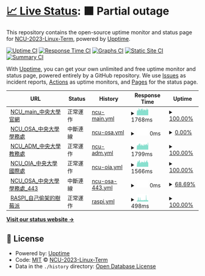 # [📈 Live Status](https://NCU-2023-Linux-Term.github.io/upptime): <!--live status--> **🟧 Partial outage**

This repository contains the open-source uptime monitor and status page for [NCU-2023-Linux-Term](https://NCU-2023-Linux-Term.github.io/upptime), powered by [Upptime](https://github.com/upptime/upptime).

[![Uptime CI](https://github.com/NCU-2023-Linux-Term/upptime/workflows/Uptime%20CI/badge.svg)](https://github.com/NCU-2023-Linux-Term/upptime/actions?query=workflow%3A%22Uptime+CI%22)
[![Response Time CI](https://github.com/NCU-2023-Linux-Term/upptime/workflows/Response%20Time%20CI/badge.svg)](https://github.com/NCU-2023-Linux-Term/upptime/actions?query=workflow%3A%22Response+Time+CI%22)
[![Graphs CI](https://github.com/NCU-2023-Linux-Term/upptime/workflows/Graphs%20CI/badge.svg)](https://github.com/NCU-2023-Linux-Term/upptime/actions?query=workflow%3A%22Graphs+CI%22)
[![Static Site CI](https://github.com/NCU-2023-Linux-Term/upptime/workflows/Static%20Site%20CI/badge.svg)](https://github.com/NCU-2023-Linux-Term/upptime/actions?query=workflow%3A%22Static+Site+CI%22)
[![Summary CI](https://github.com/NCU-2023-Linux-Term/upptime/workflows/Summary%20CI/badge.svg)](https://github.com/NCU-2023-Linux-Term/upptime/actions?query=workflow%3A%22Summary+CI%22)

With [Upptime](https://upptime.js.org), you can get your own unlimited and free uptime monitor and status page, powered entirely by a GitHub repository. We use [Issues](https://github.com/NCU-2023-Linux-Term/upptime/issues) as incident reports, [Actions](https://github.com/NCU-2023-Linux-Term/upptime/actions) as uptime monitors, and [Pages](https://NCU-2023-Linux-Term.github.io/upptime) for the status page.

<!--start: status pages-->
<!-- This summary is generated by Upptime (https://github.com/upptime/upptime) -->
<!-- Do not edit this manually, your changes will be overwritten -->
<!-- prettier-ignore -->
| URL | Status | History | Response Time | Uptime |
| --- | ------ | ------- | ------------- | ------ |
| <img alt="" src="https://icons.duckduckgo.com/ip3/www.ncu.edu.tw.ico" height="13"> [NCU_main_中央大學官網](https://www.ncu.edu.tw/tw/) | 正常運作 | [ncu-main.yml](https://github.com/NCU-2023-Linux-Term/upptime/commits/HEAD/history/ncu-main.yml) | <details><summary><img alt="Response time graph" src="./graphs/ncu-main/response-time-week.png" height="20"> 1768ms</summary><br><a href="https://NCU-2023-Linux-Term.github.io/upptime/history/ncu-main"><img alt="Response time 1768" src="https://img.shields.io/endpoint?url=https%3A%2F%2Fraw.githubusercontent.com%2FNCU-2023-Linux-Term%2Fupptime%2FHEAD%2Fapi%2Fncu-main%2Fresponse-time.json"></a><br><a href="https://NCU-2023-Linux-Term.github.io/upptime/history/ncu-main"><img alt="24-hour response time 1804" src="https://img.shields.io/endpoint?url=https%3A%2F%2Fraw.githubusercontent.com%2FNCU-2023-Linux-Term%2Fupptime%2FHEAD%2Fapi%2Fncu-main%2Fresponse-time-day.json"></a><br><a href="https://NCU-2023-Linux-Term.github.io/upptime/history/ncu-main"><img alt="7-day response time 1768" src="https://img.shields.io/endpoint?url=https%3A%2F%2Fraw.githubusercontent.com%2FNCU-2023-Linux-Term%2Fupptime%2FHEAD%2Fapi%2Fncu-main%2Fresponse-time-week.json"></a><br><a href="https://NCU-2023-Linux-Term.github.io/upptime/history/ncu-main"><img alt="30-day response time 1768" src="https://img.shields.io/endpoint?url=https%3A%2F%2Fraw.githubusercontent.com%2FNCU-2023-Linux-Term%2Fupptime%2FHEAD%2Fapi%2Fncu-main%2Fresponse-time-month.json"></a><br><a href="https://NCU-2023-Linux-Term.github.io/upptime/history/ncu-main"><img alt="1-year response time 1768" src="https://img.shields.io/endpoint?url=https%3A%2F%2Fraw.githubusercontent.com%2FNCU-2023-Linux-Term%2Fupptime%2FHEAD%2Fapi%2Fncu-main%2Fresponse-time-year.json"></a></details> | <details><summary><a href="https://NCU-2023-Linux-Term.github.io/upptime/history/ncu-main">100.00%</a></summary><a href="https://NCU-2023-Linux-Term.github.io/upptime/history/ncu-main"><img alt="All-time uptime 100.00%" src="https://img.shields.io/endpoint?url=https%3A%2F%2Fraw.githubusercontent.com%2FNCU-2023-Linux-Term%2Fupptime%2FHEAD%2Fapi%2Fncu-main%2Fuptime.json"></a><br><a href="https://NCU-2023-Linux-Term.github.io/upptime/history/ncu-main"><img alt="24-hour uptime 100.00%" src="https://img.shields.io/endpoint?url=https%3A%2F%2Fraw.githubusercontent.com%2FNCU-2023-Linux-Term%2Fupptime%2FHEAD%2Fapi%2Fncu-main%2Fuptime-day.json"></a><br><a href="https://NCU-2023-Linux-Term.github.io/upptime/history/ncu-main"><img alt="7-day uptime 100.00%" src="https://img.shields.io/endpoint?url=https%3A%2F%2Fraw.githubusercontent.com%2FNCU-2023-Linux-Term%2Fupptime%2FHEAD%2Fapi%2Fncu-main%2Fuptime-week.json"></a><br><a href="https://NCU-2023-Linux-Term.github.io/upptime/history/ncu-main"><img alt="30-day uptime 100.00%" src="https://img.shields.io/endpoint?url=https%3A%2F%2Fraw.githubusercontent.com%2FNCU-2023-Linux-Term%2Fupptime%2FHEAD%2Fapi%2Fncu-main%2Fuptime-month.json"></a><br><a href="https://NCU-2023-Linux-Term.github.io/upptime/history/ncu-main"><img alt="1-year uptime 100.00%" src="https://img.shields.io/endpoint?url=https%3A%2F%2Fraw.githubusercontent.com%2FNCU-2023-Linux-Term%2Fupptime%2FHEAD%2Fapi%2Fncu-main%2Fuptime-year.json"></a></details>
| <img alt="" src="https://icons.duckduckgo.com/ip3/osa.ncu.edu.tw.ico" height="13"> [NCU_OSA_中央大學學務處](https://osa.ncu.edu.tw/index.php) | 中斷連線 | [ncu-osa.yml](https://github.com/NCU-2023-Linux-Term/upptime/commits/HEAD/history/ncu-osa.yml) | <details><summary><img alt="Response time graph" src="./graphs/ncu-osa/response-time-week.png" height="20"> 0ms</summary><br><a href="https://NCU-2023-Linux-Term.github.io/upptime/history/ncu-osa"><img alt="Response time 0" src="https://img.shields.io/endpoint?url=https%3A%2F%2Fraw.githubusercontent.com%2FNCU-2023-Linux-Term%2Fupptime%2FHEAD%2Fapi%2Fncu-osa%2Fresponse-time.json"></a><br><a href="https://NCU-2023-Linux-Term.github.io/upptime/history/ncu-osa"><img alt="24-hour response time 0" src="https://img.shields.io/endpoint?url=https%3A%2F%2Fraw.githubusercontent.com%2FNCU-2023-Linux-Term%2Fupptime%2FHEAD%2Fapi%2Fncu-osa%2Fresponse-time-day.json"></a><br><a href="https://NCU-2023-Linux-Term.github.io/upptime/history/ncu-osa"><img alt="7-day response time 0" src="https://img.shields.io/endpoint?url=https%3A%2F%2Fraw.githubusercontent.com%2FNCU-2023-Linux-Term%2Fupptime%2FHEAD%2Fapi%2Fncu-osa%2Fresponse-time-week.json"></a><br><a href="https://NCU-2023-Linux-Term.github.io/upptime/history/ncu-osa"><img alt="30-day response time 0" src="https://img.shields.io/endpoint?url=https%3A%2F%2Fraw.githubusercontent.com%2FNCU-2023-Linux-Term%2Fupptime%2FHEAD%2Fapi%2Fncu-osa%2Fresponse-time-month.json"></a><br><a href="https://NCU-2023-Linux-Term.github.io/upptime/history/ncu-osa"><img alt="1-year response time 0" src="https://img.shields.io/endpoint?url=https%3A%2F%2Fraw.githubusercontent.com%2FNCU-2023-Linux-Term%2Fupptime%2FHEAD%2Fapi%2Fncu-osa%2Fresponse-time-year.json"></a></details> | <details><summary><a href="https://NCU-2023-Linux-Term.github.io/upptime/history/ncu-osa">0.00%</a></summary><a href="https://NCU-2023-Linux-Term.github.io/upptime/history/ncu-osa"><img alt="All-time uptime 0.00%" src="https://img.shields.io/endpoint?url=https%3A%2F%2Fraw.githubusercontent.com%2FNCU-2023-Linux-Term%2Fupptime%2FHEAD%2Fapi%2Fncu-osa%2Fuptime.json"></a><br><a href="https://NCU-2023-Linux-Term.github.io/upptime/history/ncu-osa"><img alt="24-hour uptime 0.00%" src="https://img.shields.io/endpoint?url=https%3A%2F%2Fraw.githubusercontent.com%2FNCU-2023-Linux-Term%2Fupptime%2FHEAD%2Fapi%2Fncu-osa%2Fuptime-day.json"></a><br><a href="https://NCU-2023-Linux-Term.github.io/upptime/history/ncu-osa"><img alt="7-day uptime 0.00%" src="https://img.shields.io/endpoint?url=https%3A%2F%2Fraw.githubusercontent.com%2FNCU-2023-Linux-Term%2Fupptime%2FHEAD%2Fapi%2Fncu-osa%2Fuptime-week.json"></a><br><a href="https://NCU-2023-Linux-Term.github.io/upptime/history/ncu-osa"><img alt="30-day uptime 0.00%" src="https://img.shields.io/endpoint?url=https%3A%2F%2Fraw.githubusercontent.com%2FNCU-2023-Linux-Term%2Fupptime%2FHEAD%2Fapi%2Fncu-osa%2Fuptime-month.json"></a><br><a href="https://NCU-2023-Linux-Term.github.io/upptime/history/ncu-osa"><img alt="1-year uptime 0.00%" src="https://img.shields.io/endpoint?url=https%3A%2F%2Fraw.githubusercontent.com%2FNCU-2023-Linux-Term%2Fupptime%2FHEAD%2Fapi%2Fncu-osa%2Fuptime-year.json"></a></details>
| <img alt="" src="https://icons.duckduckgo.com/ip3/pdc.adm.ncu.edu.tw.ico" height="13"> [NCU_ADM_中央大學教務處](https://pdc.adm.ncu.edu.tw/) | 正常運作 | [ncu-adm.yml](https://github.com/NCU-2023-Linux-Term/upptime/commits/HEAD/history/ncu-adm.yml) | <details><summary><img alt="Response time graph" src="./graphs/ncu-adm/response-time-week.png" height="20"> 1799ms</summary><br><a href="https://NCU-2023-Linux-Term.github.io/upptime/history/ncu-adm"><img alt="Response time 1799" src="https://img.shields.io/endpoint?url=https%3A%2F%2Fraw.githubusercontent.com%2FNCU-2023-Linux-Term%2Fupptime%2FHEAD%2Fapi%2Fncu-adm%2Fresponse-time.json"></a><br><a href="https://NCU-2023-Linux-Term.github.io/upptime/history/ncu-adm"><img alt="24-hour response time 1790" src="https://img.shields.io/endpoint?url=https%3A%2F%2Fraw.githubusercontent.com%2FNCU-2023-Linux-Term%2Fupptime%2FHEAD%2Fapi%2Fncu-adm%2Fresponse-time-day.json"></a><br><a href="https://NCU-2023-Linux-Term.github.io/upptime/history/ncu-adm"><img alt="7-day response time 1799" src="https://img.shields.io/endpoint?url=https%3A%2F%2Fraw.githubusercontent.com%2FNCU-2023-Linux-Term%2Fupptime%2FHEAD%2Fapi%2Fncu-adm%2Fresponse-time-week.json"></a><br><a href="https://NCU-2023-Linux-Term.github.io/upptime/history/ncu-adm"><img alt="30-day response time 1799" src="https://img.shields.io/endpoint?url=https%3A%2F%2Fraw.githubusercontent.com%2FNCU-2023-Linux-Term%2Fupptime%2FHEAD%2Fapi%2Fncu-adm%2Fresponse-time-month.json"></a><br><a href="https://NCU-2023-Linux-Term.github.io/upptime/history/ncu-adm"><img alt="1-year response time 1799" src="https://img.shields.io/endpoint?url=https%3A%2F%2Fraw.githubusercontent.com%2FNCU-2023-Linux-Term%2Fupptime%2FHEAD%2Fapi%2Fncu-adm%2Fresponse-time-year.json"></a></details> | <details><summary><a href="https://NCU-2023-Linux-Term.github.io/upptime/history/ncu-adm">100.00%</a></summary><a href="https://NCU-2023-Linux-Term.github.io/upptime/history/ncu-adm"><img alt="All-time uptime 100.00%" src="https://img.shields.io/endpoint?url=https%3A%2F%2Fraw.githubusercontent.com%2FNCU-2023-Linux-Term%2Fupptime%2FHEAD%2Fapi%2Fncu-adm%2Fuptime.json"></a><br><a href="https://NCU-2023-Linux-Term.github.io/upptime/history/ncu-adm"><img alt="24-hour uptime 100.00%" src="https://img.shields.io/endpoint?url=https%3A%2F%2Fraw.githubusercontent.com%2FNCU-2023-Linux-Term%2Fupptime%2FHEAD%2Fapi%2Fncu-adm%2Fuptime-day.json"></a><br><a href="https://NCU-2023-Linux-Term.github.io/upptime/history/ncu-adm"><img alt="7-day uptime 100.00%" src="https://img.shields.io/endpoint?url=https%3A%2F%2Fraw.githubusercontent.com%2FNCU-2023-Linux-Term%2Fupptime%2FHEAD%2Fapi%2Fncu-adm%2Fuptime-week.json"></a><br><a href="https://NCU-2023-Linux-Term.github.io/upptime/history/ncu-adm"><img alt="30-day uptime 100.00%" src="https://img.shields.io/endpoint?url=https%3A%2F%2Fraw.githubusercontent.com%2FNCU-2023-Linux-Term%2Fupptime%2FHEAD%2Fapi%2Fncu-adm%2Fuptime-month.json"></a><br><a href="https://NCU-2023-Linux-Term.github.io/upptime/history/ncu-adm"><img alt="1-year uptime 100.00%" src="https://img.shields.io/endpoint?url=https%3A%2F%2Fraw.githubusercontent.com%2FNCU-2023-Linux-Term%2Fupptime%2FHEAD%2Fapi%2Fncu-adm%2Fuptime-year.json"></a></details>
| <img alt="" src="https://icons.duckduckgo.com/ip3/www.oia.ncu.edu.tw.ico" height="13"> [NCU_OIA_中央大學國際處](https://www.oia.ncu.edu.tw/index.php/tw/) | 正常運作 | [ncu-oia.yml](https://github.com/NCU-2023-Linux-Term/upptime/commits/HEAD/history/ncu-oia.yml) | <details><summary><img alt="Response time graph" src="./graphs/ncu-oia/response-time-week.png" height="20"> 1566ms</summary><br><a href="https://NCU-2023-Linux-Term.github.io/upptime/history/ncu-oia"><img alt="Response time 1566" src="https://img.shields.io/endpoint?url=https%3A%2F%2Fraw.githubusercontent.com%2FNCU-2023-Linux-Term%2Fupptime%2FHEAD%2Fapi%2Fncu-oia%2Fresponse-time.json"></a><br><a href="https://NCU-2023-Linux-Term.github.io/upptime/history/ncu-oia"><img alt="24-hour response time 1569" src="https://img.shields.io/endpoint?url=https%3A%2F%2Fraw.githubusercontent.com%2FNCU-2023-Linux-Term%2Fupptime%2FHEAD%2Fapi%2Fncu-oia%2Fresponse-time-day.json"></a><br><a href="https://NCU-2023-Linux-Term.github.io/upptime/history/ncu-oia"><img alt="7-day response time 1566" src="https://img.shields.io/endpoint?url=https%3A%2F%2Fraw.githubusercontent.com%2FNCU-2023-Linux-Term%2Fupptime%2FHEAD%2Fapi%2Fncu-oia%2Fresponse-time-week.json"></a><br><a href="https://NCU-2023-Linux-Term.github.io/upptime/history/ncu-oia"><img alt="30-day response time 1566" src="https://img.shields.io/endpoint?url=https%3A%2F%2Fraw.githubusercontent.com%2FNCU-2023-Linux-Term%2Fupptime%2FHEAD%2Fapi%2Fncu-oia%2Fresponse-time-month.json"></a><br><a href="https://NCU-2023-Linux-Term.github.io/upptime/history/ncu-oia"><img alt="1-year response time 1566" src="https://img.shields.io/endpoint?url=https%3A%2F%2Fraw.githubusercontent.com%2FNCU-2023-Linux-Term%2Fupptime%2FHEAD%2Fapi%2Fncu-oia%2Fresponse-time-year.json"></a></details> | <details><summary><a href="https://NCU-2023-Linux-Term.github.io/upptime/history/ncu-oia">100.00%</a></summary><a href="https://NCU-2023-Linux-Term.github.io/upptime/history/ncu-oia"><img alt="All-time uptime 100.00%" src="https://img.shields.io/endpoint?url=https%3A%2F%2Fraw.githubusercontent.com%2FNCU-2023-Linux-Term%2Fupptime%2FHEAD%2Fapi%2Fncu-oia%2Fuptime.json"></a><br><a href="https://NCU-2023-Linux-Term.github.io/upptime/history/ncu-oia"><img alt="24-hour uptime 100.00%" src="https://img.shields.io/endpoint?url=https%3A%2F%2Fraw.githubusercontent.com%2FNCU-2023-Linux-Term%2Fupptime%2FHEAD%2Fapi%2Fncu-oia%2Fuptime-day.json"></a><br><a href="https://NCU-2023-Linux-Term.github.io/upptime/history/ncu-oia"><img alt="7-day uptime 100.00%" src="https://img.shields.io/endpoint?url=https%3A%2F%2Fraw.githubusercontent.com%2FNCU-2023-Linux-Term%2Fupptime%2FHEAD%2Fapi%2Fncu-oia%2Fuptime-week.json"></a><br><a href="https://NCU-2023-Linux-Term.github.io/upptime/history/ncu-oia"><img alt="30-day uptime 100.00%" src="https://img.shields.io/endpoint?url=https%3A%2F%2Fraw.githubusercontent.com%2FNCU-2023-Linux-Term%2Fupptime%2FHEAD%2Fapi%2Fncu-oia%2Fuptime-month.json"></a><br><a href="https://NCU-2023-Linux-Term.github.io/upptime/history/ncu-oia"><img alt="1-year uptime 100.00%" src="https://img.shields.io/endpoint?url=https%3A%2F%2Fraw.githubusercontent.com%2FNCU-2023-Linux-Term%2Fupptime%2FHEAD%2Fapi%2Fncu-oia%2Fuptime-year.json"></a></details>
| <img alt="" src="https://icons.duckduckgo.com/ip3/null.ico" height="13"> [NCU_OSA_中央大學學務處_443](www.osa.ncu.edu.tw) | 中斷連線 | [ncu-osa-443.yml](https://github.com/NCU-2023-Linux-Term/upptime/commits/HEAD/history/ncu-osa-443.yml) | <details><summary><img alt="Response time graph" src="./graphs/ncu-osa-443/response-time-week.png" height="20"> 0ms</summary><br><a href="https://NCU-2023-Linux-Term.github.io/upptime/history/ncu-osa-443"><img alt="Response time 0" src="https://img.shields.io/endpoint?url=https%3A%2F%2Fraw.githubusercontent.com%2FNCU-2023-Linux-Term%2Fupptime%2FHEAD%2Fapi%2Fncu-osa-443%2Fresponse-time.json"></a><br><a href="https://NCU-2023-Linux-Term.github.io/upptime/history/ncu-osa-443"><img alt="24-hour response time 0" src="https://img.shields.io/endpoint?url=https%3A%2F%2Fraw.githubusercontent.com%2FNCU-2023-Linux-Term%2Fupptime%2FHEAD%2Fapi%2Fncu-osa-443%2Fresponse-time-day.json"></a><br><a href="https://NCU-2023-Linux-Term.github.io/upptime/history/ncu-osa-443"><img alt="7-day response time 0" src="https://img.shields.io/endpoint?url=https%3A%2F%2Fraw.githubusercontent.com%2FNCU-2023-Linux-Term%2Fupptime%2FHEAD%2Fapi%2Fncu-osa-443%2Fresponse-time-week.json"></a><br><a href="https://NCU-2023-Linux-Term.github.io/upptime/history/ncu-osa-443"><img alt="30-day response time 0" src="https://img.shields.io/endpoint?url=https%3A%2F%2Fraw.githubusercontent.com%2FNCU-2023-Linux-Term%2Fupptime%2FHEAD%2Fapi%2Fncu-osa-443%2Fresponse-time-month.json"></a><br><a href="https://NCU-2023-Linux-Term.github.io/upptime/history/ncu-osa-443"><img alt="1-year response time 0" src="https://img.shields.io/endpoint?url=https%3A%2F%2Fraw.githubusercontent.com%2FNCU-2023-Linux-Term%2Fupptime%2FHEAD%2Fapi%2Fncu-osa-443%2Fresponse-time-year.json"></a></details> | <details><summary><a href="https://NCU-2023-Linux-Term.github.io/upptime/history/ncu-osa-443">68.69%</a></summary><a href="https://NCU-2023-Linux-Term.github.io/upptime/history/ncu-osa-443"><img alt="All-time uptime 68.69%" src="https://img.shields.io/endpoint?url=https%3A%2F%2Fraw.githubusercontent.com%2FNCU-2023-Linux-Term%2Fupptime%2FHEAD%2Fapi%2Fncu-osa-443%2Fuptime.json"></a><br><a href="https://NCU-2023-Linux-Term.github.io/upptime/history/ncu-osa-443"><img alt="24-hour uptime 68.69%" src="https://img.shields.io/endpoint?url=https%3A%2F%2Fraw.githubusercontent.com%2FNCU-2023-Linux-Term%2Fupptime%2FHEAD%2Fapi%2Fncu-osa-443%2Fuptime-day.json"></a><br><a href="https://NCU-2023-Linux-Term.github.io/upptime/history/ncu-osa-443"><img alt="7-day uptime 68.69%" src="https://img.shields.io/endpoint?url=https%3A%2F%2Fraw.githubusercontent.com%2FNCU-2023-Linux-Term%2Fupptime%2FHEAD%2Fapi%2Fncu-osa-443%2Fuptime-week.json"></a><br><a href="https://NCU-2023-Linux-Term.github.io/upptime/history/ncu-osa-443"><img alt="30-day uptime 68.69%" src="https://img.shields.io/endpoint?url=https%3A%2F%2Fraw.githubusercontent.com%2FNCU-2023-Linux-Term%2Fupptime%2FHEAD%2Fapi%2Fncu-osa-443%2Fuptime-month.json"></a><br><a href="https://NCU-2023-Linux-Term.github.io/upptime/history/ncu-osa-443"><img alt="1-year uptime 68.69%" src="https://img.shields.io/endpoint?url=https%3A%2F%2Fraw.githubusercontent.com%2FNCU-2023-Linux-Term%2Fupptime%2FHEAD%2Fapi%2Fncu-osa-443%2Fuptime-year.json"></a></details>
| <img alt="" src="https://icons.duckduckgo.com/ip3/140.115.16.220.ico" height="13"> [RASPI_自己偷架的樹莓派](http://140.115.16.220) | 正常運作 | [raspi.yml](https://github.com/NCU-2023-Linux-Term/upptime/commits/HEAD/history/raspi.yml) | <details><summary><img alt="Response time graph" src="./graphs/raspi/response-time-week.png" height="20"> 498ms</summary><br><a href="https://NCU-2023-Linux-Term.github.io/upptime/history/raspi"><img alt="Response time 498" src="https://img.shields.io/endpoint?url=https%3A%2F%2Fraw.githubusercontent.com%2FNCU-2023-Linux-Term%2Fupptime%2FHEAD%2Fapi%2Fraspi%2Fresponse-time.json"></a><br><a href="https://NCU-2023-Linux-Term.github.io/upptime/history/raspi"><img alt="24-hour response time 496" src="https://img.shields.io/endpoint?url=https%3A%2F%2Fraw.githubusercontent.com%2FNCU-2023-Linux-Term%2Fupptime%2FHEAD%2Fapi%2Fraspi%2Fresponse-time-day.json"></a><br><a href="https://NCU-2023-Linux-Term.github.io/upptime/history/raspi"><img alt="7-day response time 498" src="https://img.shields.io/endpoint?url=https%3A%2F%2Fraw.githubusercontent.com%2FNCU-2023-Linux-Term%2Fupptime%2FHEAD%2Fapi%2Fraspi%2Fresponse-time-week.json"></a><br><a href="https://NCU-2023-Linux-Term.github.io/upptime/history/raspi"><img alt="30-day response time 498" src="https://img.shields.io/endpoint?url=https%3A%2F%2Fraw.githubusercontent.com%2FNCU-2023-Linux-Term%2Fupptime%2FHEAD%2Fapi%2Fraspi%2Fresponse-time-month.json"></a><br><a href="https://NCU-2023-Linux-Term.github.io/upptime/history/raspi"><img alt="1-year response time 498" src="https://img.shields.io/endpoint?url=https%3A%2F%2Fraw.githubusercontent.com%2FNCU-2023-Linux-Term%2Fupptime%2FHEAD%2Fapi%2Fraspi%2Fresponse-time-year.json"></a></details> | <details><summary><a href="https://NCU-2023-Linux-Term.github.io/upptime/history/raspi">100.00%</a></summary><a href="https://NCU-2023-Linux-Term.github.io/upptime/history/raspi"><img alt="All-time uptime 100.00%" src="https://img.shields.io/endpoint?url=https%3A%2F%2Fraw.githubusercontent.com%2FNCU-2023-Linux-Term%2Fupptime%2FHEAD%2Fapi%2Fraspi%2Fuptime.json"></a><br><a href="https://NCU-2023-Linux-Term.github.io/upptime/history/raspi"><img alt="24-hour uptime 100.00%" src="https://img.shields.io/endpoint?url=https%3A%2F%2Fraw.githubusercontent.com%2FNCU-2023-Linux-Term%2Fupptime%2FHEAD%2Fapi%2Fraspi%2Fuptime-day.json"></a><br><a href="https://NCU-2023-Linux-Term.github.io/upptime/history/raspi"><img alt="7-day uptime 100.00%" src="https://img.shields.io/endpoint?url=https%3A%2F%2Fraw.githubusercontent.com%2FNCU-2023-Linux-Term%2Fupptime%2FHEAD%2Fapi%2Fraspi%2Fuptime-week.json"></a><br><a href="https://NCU-2023-Linux-Term.github.io/upptime/history/raspi"><img alt="30-day uptime 100.00%" src="https://img.shields.io/endpoint?url=https%3A%2F%2Fraw.githubusercontent.com%2FNCU-2023-Linux-Term%2Fupptime%2FHEAD%2Fapi%2Fraspi%2Fuptime-month.json"></a><br><a href="https://NCU-2023-Linux-Term.github.io/upptime/history/raspi"><img alt="1-year uptime 100.00%" src="https://img.shields.io/endpoint?url=https%3A%2F%2Fraw.githubusercontent.com%2FNCU-2023-Linux-Term%2Fupptime%2FHEAD%2Fapi%2Fraspi%2Fuptime-year.json"></a></details>

<!--end: status pages-->

[**Visit our status website →**](https://NCU-2023-Linux-Term.github.io/upptime)

## 📄 License

- Powered by: [Upptime](https://github.com/upptime/upptime)
- Code: [MIT](./LICENSE) © [NCU-2023-Linux-Term](https://NCU-2023-Linux-Term.github.io/upptime)
- Data in the `./history` directory: [Open Database License](https://opendatacommons.org/licenses/odbl/1-0/)
